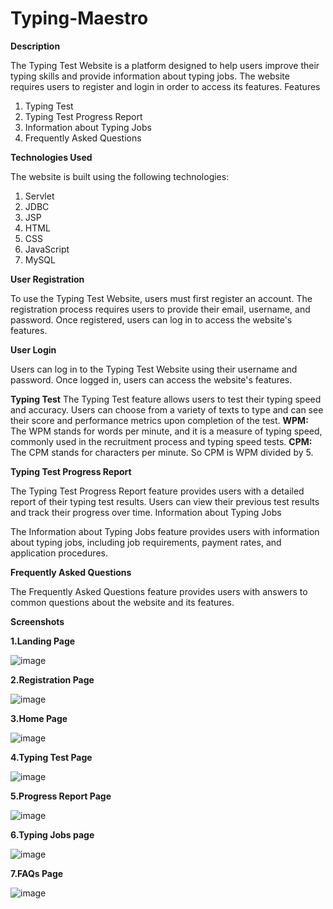 # Typing-Maestro

**Description**

The Typing Test Website is a platform designed to help users improve their typing skills and provide information about typing jobs. The website requires users to register and login in order to access its features.
Features
1.	Typing Test
2.	Typing Test Progress Report
3.	Information about Typing Jobs
4.	Frequently Asked Questions

**Technologies Used**

The website is built using the following technologies:
1.	Servlet
2.	JDBC
3.	JSP
4.	HTML
5.	CSS
6.	JavaScript
7.	MySQL


**User Registration**

To use the Typing Test Website, users must first register an account. The registration process requires users to provide their email, username, and password. Once registered, users can log in to access the website's features.


**User Login**

Users can log in to the Typing Test Website using their username and password. Once logged in, users can access the website's features.

**Typing Test**
The Typing Test feature allows users to test their typing speed and accuracy. Users can choose from a variety of texts to type and can see their score and performance metrics upon completion of the test.
**WPM:** The WPM stands for words per minute, and it is a measure of typing speed, commonly used in the recruitment process and typing speed tests.
**CPM:** The CPM stands for characters per minute. So CPM is WPM divided by 5.

**Typing Test Progress Report**

The Typing Test Progress Report feature provides users with a detailed report of their typing test results. Users can view their previous test results and track their progress over time.
Information about Typing Jobs

The Information about Typing Jobs feature provides users with information about typing jobs, including job requirements, payment rates, and application procedures.

**Frequently Asked Questions**

The Frequently Asked Questions feature provides users with answers to common questions about the website and its features.

**Screenshots**

 
**1.Landing Page**

![image](https://github.com/nishad6112/Typing-Maestro/assets/91268115/0a3b330c-590d-4a4c-b77a-d21115bc8978)

 
**2.Registration Page**

![image](https://github.com/nishad6112/Typing-Maestro/assets/91268115/db6f3f9a-d142-4452-a23b-62a2bc0e2eec)


	 
**3.Home Page**

![image](https://github.com/nishad6112/Typing-Maestro/assets/91268115/edd5614d-4065-43ab-80ae-905151dbfc86)

	 
**4.Typing Test Page**

![image](https://github.com/nishad6112/Typing-Maestro/assets/91268115/7ae1c297-71d1-414b-81f1-7dcb0a2583f1)

 

**5.Progress Report Page**

![image](https://github.com/nishad6112/Typing-Maestro/assets/91268115/250ffc4b-05df-47bb-980a-d3f433dc72d0)

 
**6.Typing Jobs page**

![image](https://github.com/nishad6112/Typing-Maestro/assets/91268115/aa780511-c4b1-4c5f-ae23-f0feda52de5c)

 
**7.FAQs Page**

![image](https://github.com/nishad6112/Typing-Maestro/assets/91268115/b8db03f4-f62f-4652-98d0-45c100632d9e)


